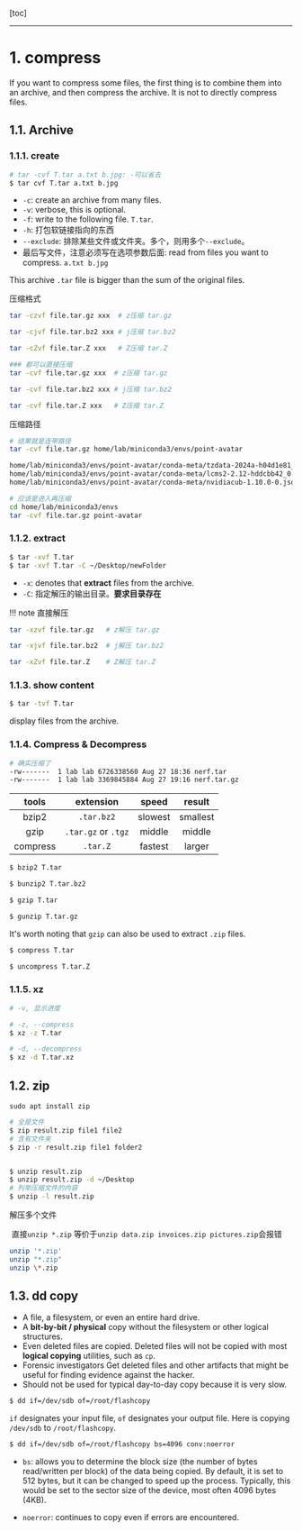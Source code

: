[toc]

---
# 1. compress
If you want to compress some files, the first thing is to combine them into an archive, and then compress the archive. It is not to directly compress files.

## 1.1. Archive

### 1.1.1. create

```bash
# tar -cvf T.tar a.txt b.jpg: -可以省去
$ tar cvf T.tar a.txt b.jpg
```
- `-c`: create an archive from many files.
- `-v`: verbose, this is optional.
- `-f`: write to the following file. `T.tar`.
- `-h`: 打包软链接指向的东西
- `--exclude`: 排除某些文件或文件夹。多个，则用多个`--exclude`。
- 最后写文件，注意必须写在选项参数后面: read from files you want to compress. `a.txt b.jpg`


This archive `.tar` file is bigger than the sum of the original files.

压缩格式
```bash
tar -czvf file.tar.gz xxx  # z压缩 tar.gz

tar -cjvf file.tar.bz2 xxx # j压缩 tar.bz2

tar -cZvf file.tar.Z xxx   # Z压缩 tar.Z

### 都可以直接压缩
tar -cvf file.tar.gz xxx  # z压缩 tar.gz

tar -cvf file.tar.bz2 xxx # j压缩 tar.bz2

tar -cvf file.tar.Z xxx   # Z压缩 tar.Z
```

压缩路径

```bash
# 结果就是连带路径
tar -cvf file.tar.gz home/lab/miniconda3/envs/point-avatar

home/lab/miniconda3/envs/point-avatar/conda-meta/tzdata-2024a-h04d1e81_0.json
home/lab/miniconda3/envs/point-avatar/conda-meta/lcms2-2.12-hddcbb42_0.json
home/lab/miniconda3/envs/point-avatar/conda-meta/nvidiacub-1.10.0-0.json

# 应该是进入再压缩
cd home/lab/miniconda3/envs
tar -cvf file.tar.gz point-avatar
```




### 1.1.2. extract

```bash
$ tar -xvf T.tar
$ tar -xvf T.tar -C ~/Desktop/newFolder
```
- `-x`: denotes that **extract** files from the archive.
- `-C`: 指定解压的输出目录。**要求目录存在**


!!! note 直接解压
```bash
tar -xzvf file.tar.gz   # z解压 tar.gz

tar -xjvf file.tar.bz2  # j解压 tar.bz2

tar -xZvf file.tar.Z    # Z解压 tar.Z
```



### 1.1.3. show content

```bash
$ tar -tvf T.tar
```
display files from the archive.
### 1.1.4. Compress & Decompress

```bash
# 确实压缩了
-rw-------  1 lab lab 6726338560 Aug 27 18:36 nerf.tar
-rw-------  1 lab lab 3369845884 Aug 27 19:16 nerf.tar.gz
```

| tools | extension | speed | result |
|:-:|:-:|:-:|:-:|
| bzip2 | `.tar.bz2` | slowest | smallest |
| gzip | `.tar.gz` or `.tgz` | middle | middle |
| compress | `.tar.Z` | fastest | larger |


```bash
$ bzip2 T.tar

$ bunzip2 T.tar.bz2
```

```bash
$ gzip T.tar

$ gunzip T.tar.gz
```
It's worth noting that `gzip` can also be used to extract `.zip` files.

```bash
$ compress T.tar

$ uncompress T.tar.Z
```
### 1.1.5. xz
```bash
# -v, 显示进度

# -z, --compress
$ xz -z T.tar

# -d, --decompress
$ xz -d T.tar.xz
```
## 1.2. zip

```
sudo apt install zip
```

```bash
# 全是文件
$ zip result.zip file1 file2
# 含有文件夹
$ zip -r result.zip file1 folder2


$ unzip result.zip
$ unzip result.zip -d ~/Desktop
# 列举压缩文件的内容
$ unzip -l result.zip
```

解压多个文件

​	直接`unzip *.zip` 等价于`unzip data.zip invoices.zip pictures.zip`会报错

```bash
unzip '*.zip'
unzip "*.zip"
unzip \*.zip
```




## 1.3. dd copy

- A file, a filesystem, or even an entire hard drive.
- A **bit-­by-­bit / physical** copy
  without the filesystem or other logical structures. 
- Even deleted files are copied.
  Deleted files will not be copied with most **logical copying** utilities, such as `cp`.
- Forensic investigators
  Get deleted files and other artifacts that might be useful for finding evidence against the hacker.
- Should not be used for typical day­-to-­day copy
  because it is very slow.


```bash
$ dd if=/dev/sdb of=/root/flashcopy
```
`if` designates your input file, `of` designates your output file. Here is copying `/dev/sdb` to `/root/flashcopy`.

```bash
$ dd if=/dev/sdb of=/root/flashcopy bs=4096 conv:noerror 
```
- `bs`: 
  allows you to determine the block size (the number of bytes read/written per block) of the data being copied. By default, it is set to 512 bytes, but it can be changed to speed up the process. Typically, this would be set to the sector size of the device, most often 4096 bytes (4KB).

- `noerror`: 
  continues to copy even if errors are encountered. 